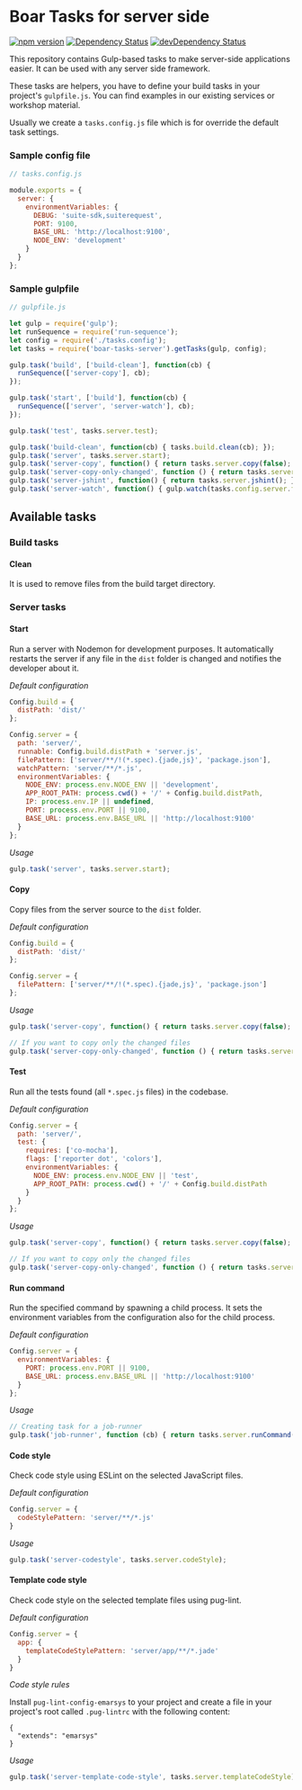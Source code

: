 # Boar Tasks for server side

[![npm version](https://badge.fury.io/js/boar-tasks-server.svg)](http://badge.fury.io/js/boar-tasks-server)
[![Dependency Status](https://david-dm.org/emartech/boar-tasks-server.svg)](https://david-dm.org/emartech/boar-tasks-server)
[![devDependency Status](https://david-dm.org/emartech/boar-tasks-server/dev-status.svg)](https://david-dm.org/emartech/boar-tasks-server#info=devDependencies)

This repository contains Gulp-based tasks to make server-side applications easier. It can be used with any server side framework.

These tasks are helpers, you have to define your build tasks in your project's `gulpfile.js`. You can find examples in our existing services or workshop material.

Usually we create a `tasks.config.js` file which is for override the default task settings.

### Sample config file

```javascript
// tasks.config.js

module.exports = {
  server: {
    environmentVariables: {
      DEBUG: 'suite-sdk,suiterequest',
      PORT: 9100,
      BASE_URL: 'http://localhost:9100',
      NODE_ENV: 'development'
    }
  }
};
```

### Sample gulpfile

```javascript
// gulpfile.js

let gulp = require('gulp');
let runSequence = require('run-sequence');
let config = require('./tasks.config');
let tasks = require('boar-tasks-server').getTasks(gulp, config);

gulp.task('build', ['build-clean'], function(cb) {
  runSequence(['server-copy'], cb);
});

gulp.task('start', ['build'], function(cb) {
  runSequence(['server', 'server-watch'], cb);
});

gulp.task('test', tasks.server.test);

gulp.task('build-clean', function(cb) { tasks.build.clean(cb); });
gulp.task('server', tasks.server.start);
gulp.task('server-copy', function() { return tasks.server.copy(false); });
gulp.task('server-copy-only-changed', function () { return tasks.server.copy(true); });
gulp.task('server-jshint', function() { return tasks.server.jshint(); });
gulp.task('server-watch', function() { gulp.watch(tasks.config.server.filePattern, ['server-copy-only-changed']) });
```

## Available tasks

### Build tasks

#### Clean
It is used to remove files from the build target directory.



### Server tasks

#### Start
Run a server with Nodemon for development purposes. It automatically restarts the server if any file in the `dist` folder is changed and notifies the developer about it.

*Default configuration*

```javascript
Config.build = {
  distPath: 'dist/'
};

Config.server = {
  path: 'server/',
  runnable: Config.build.distPath + 'server.js',
  filePattern: ['server/**/!(*.spec).{jade,js}', 'package.json'],
  watchPattern: 'server/**/*.js',
  environmentVariables: {
    NODE_ENV: process.env.NODE_ENV || 'development',
    APP_ROOT_PATH: process.cwd() + '/' + Config.build.distPath,
    IP: process.env.IP || undefined,
    PORT: process.env.PORT || 9100,
    BASE_URL: process.env.BASE_URL || 'http://localhost:9100'
  }
};
```

*Usage*

```javascript
gulp.task('server', tasks.server.start);
```



#### Copy
Copy files from the server source to the `dist` folder.

*Default configuration*

```javascript
Config.build = {
  distPath: 'dist/'
};

Config.server = {
  filePattern: ['server/**/!(*.spec).{jade,js}', 'package.json']
};
```

*Usage*

```javascript
gulp.task('server-copy', function() { return tasks.server.copy(false); });

// If you want to copy only the changed files
gulp.task('server-copy-only-changed', function () { return tasks.server.copy(true); });
```



#### Test
Run all the tests found (all `*.spec.js` files) in the codebase.

*Default configuration*

```javascript
Config.server = {
  path: 'server/',
  test: {
    requires: ['co-mocha'],
    flags: ['reporter dot', 'colors'],
    environmentVariables: {
      NODE_ENV: process.env.NODE_ENV || 'test',
      APP_ROOT_PATH: process.cwd() + '/' + Config.build.distPath
    }
  }
};
```

*Usage*

```javascript
gulp.task('server-copy', function() { return tasks.server.copy(false); });

// If you want to copy only the changed files
gulp.task('server-copy-only-changed', function () { return tasks.server.copy(true); });
```



#### Run command
Run the specified command by spawning a child process. It sets the environment variables from the configuration also for the child process.

*Default configuration*

```javascript
Config.server = {
  environmentVariables: {
    PORT: process.env.PORT || 9100,
    BASE_URL: process.env.BASE_URL || 'http://localhost:9100'
  }
};
```

*Usage*

```javascript
// Creating task for a job-runner
gulp.task('job-runner', function (cb) { return tasks.server.runCommand('server/processes/job-runner', cb) });
```



#### Code style
Check code style using ESLint on the selected JavaScript files.

*Default configuration*

```javascript
Config.server = {
  codeStylePattern: 'server/**/*.js'
}
```

*Usage*

```javascript
gulp.task('server-codestyle', tasks.server.codeStyle);
```



#### Template code style
Check code style on the selected template files using pug-lint.

*Default configuration*

```javascript
Config.server = {
  app: {
    templateCodeStylePattern: 'server/app/**/*.jade'
  }
}
```

*Code style rules*

Install `pug-lint-config-emarsys` to your project and create a file in your project's root called `.pug-lintrc` with the following content:

```
{
  "extends": "emarsys"
}
```

*Usage*

```javascript
gulp.task('server-template-code-style', tasks.server.templateCodeStyle);
```
